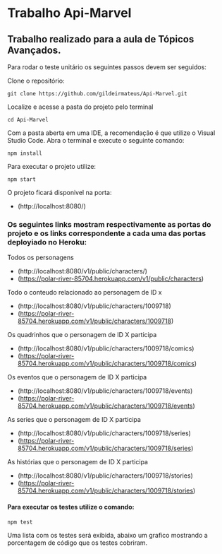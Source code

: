 <h1>Trabalho Api-Marvel</h1>

<h2>Trabalho realizado para a aula de Tópicos Avançados.</h2>

Para rodar o teste unitário os seguintes passos devem ser seguidos:

Clone o repositório:

    git clone https://github.com/gildeirmateus/Api-Marvel.git

Localize e acesse a pasta do projeto pelo terminal

    cd Api-Marvel

Com a pasta aberta em uma IDE, a recomendação é que utilize o Visual Studio Code. Abra o terminal e execute o seguinte comando:

    npm install

Para executar o projeto utilize:

    npm start

O projeto ficará disponivel na porta:

- (http://localhost:8080/)

    
<h3>Os seguintes links mostram respectivamente as portas do projeto e os links correspondente a cada uma das portas deployiado no Heroku:</h3>

Todos os personagens

- (http://localhost:8080/v1/public/characters/)   
- (https://polar-river-85704.herokuapp.com/v1/public/characters)   

Todo o conteudo relacionado ao personagem de ID x
       
- (http://localhost:8080/v1/public/characters/1009718)
- (https://polar-river-85704.herokuapp.com/v1/public/characters/1009718)

Os quadrinhos que o personagem de ID X participa
   
- (http://localhost:8080/v1/public/characters/1009718/comics)
- (https://polar-river-85704.herokuapp.com/v1/public/characters/1009718/comics)

Os eventos que o personagem de ID X participa

- (http://localhost:8080/v1/public/characters/1009718/events)  
- (https://polar-river-85704.herokuapp.com/v1/public/characters/1009718/events)   

As series que o personagem de ID X participa

- (http://localhost:8080/v1/public/characters/1009718/series)
- (https://polar-river-85704.herokuapp.com/v1/public/characters/1009718/series)

As histórias que o personagem de ID X participa

- (http://localhost:8080/v1/public/characters/1009718/stories)
- (https://polar-river-85704.herokuapp.com/v1/public/characters/1009718/stories)
        

<h4>Para executar os testes utilize o comando:</h4>

    npm test

Uma lista com os testes será exibida, abaixo um grafico mostrando a porcentagem de código que os testes cobriram.


    




